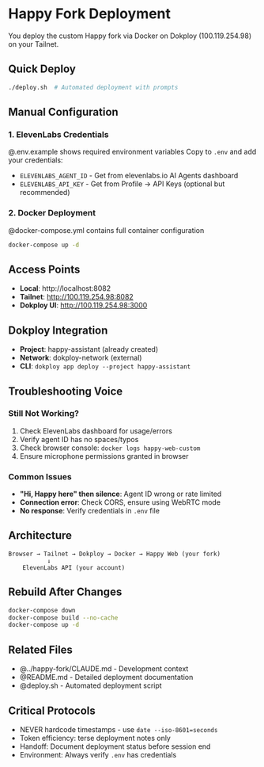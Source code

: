 # Happy Fork Deployment

You deploy the custom Happy fork via Docker on Dokploy (100.119.254.98) on your Tailnet.

## Quick Deploy
```bash
./deploy.sh  # Automated deployment with prompts
```

## Manual Configuration

### 1. ElevenLabs Credentials
@.env.example shows required environment variables
Copy to `.env` and add your credentials:
- `ELEVENLABS_AGENT_ID` - Get from elevenlabs.io AI Agents dashboard
- `ELEVENLABS_API_KEY` - Get from Profile → API Keys (optional but recommended)

### 2. Docker Deployment
@docker-compose.yml contains full container configuration
```bash
docker-compose up -d
```

## Access Points
- **Local**: http://localhost:8082
- **Tailnet**: http://100.119.254.98:8082
- **Dokploy UI**: http://100.119.254.98:3000

## Dokploy Integration
- **Project**: happy-assistant (already created)
- **Network**: dokploy-network (external)
- **CLI**: `dokploy app deploy --project happy-assistant`

## Troubleshooting Voice

### Still Not Working?
1. Check ElevenLabs dashboard for usage/errors
2. Verify agent ID has no spaces/typos
3. Check browser console: `docker logs happy-web-custom`
4. Ensure microphone permissions granted in browser

### Common Issues
- **"Hi, Happy here" then silence**: Agent ID wrong or rate limited
- **Connection error**: Check CORS, ensure using WebRTC mode
- **No response**: Verify credentials in `.env` file

## Architecture
```
Browser → Tailnet → Dokploy → Docker → Happy Web (your fork)
           ↓
    ElevenLabs API (your account)
```

## Rebuild After Changes
```bash
docker-compose down
docker-compose build --no-cache
docker-compose up -d
```

## Related Files
- @../happy-fork/CLAUDE.md - Development context
- @README.md - Detailed deployment documentation
- @deploy.sh - Automated deployment script

## Critical Protocols
- NEVER hardcode timestamps - use `date --iso-8601=seconds`
- Token efficiency: terse deployment notes only
- Handoff: Document deployment status before session end
- Environment: Always verify `.env` has credentials